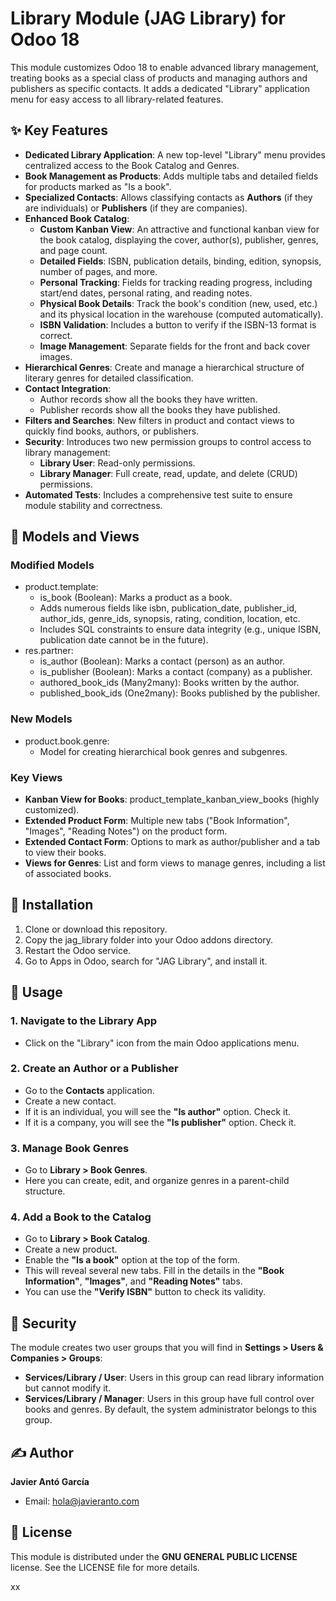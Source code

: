 # **Library Module (JAG Library) for Odoo 18**

This module customizes Odoo 18 to enable advanced library management, treating books as a special class of products and managing authors and publishers as specific contacts. It adds a dedicated "Library" application menu for easy access to all library-related features.

## **✨ Key Features**

* **Dedicated Library Application**: A new top-level "Library" menu provides centralized access to the Book Catalog and Genres.
* **Book Management as Products**: Adds multiple tabs and detailed fields for products marked as "Is a book".
* **Specialized Contacts**: Allows classifying contacts as **Authors** (if they are individuals) or **Publishers** (if they are companies).
* **Enhanced Book Catalog**:
  * **Custom Kanban View**: An attractive and functional kanban view for the book catalog, displaying the cover, author(s), publisher, genres, and page count.
  * **Detailed Fields**: ISBN, publication details, binding, edition, synopsis, number of pages, and more.
  * **Personal Tracking**: Fields for tracking reading progress, including start/end dates, personal rating, and reading notes.
  * **Physical Book Details**: Track the book's condition (new, used, etc.) and its physical location in the warehouse (computed automatically).
  * **ISBN Validation**: Includes a button to verify if the ISBN-13 format is correct.
  * **Image Management**: Separate fields for the front and back cover images.
* **Hierarchical Genres**: Create and manage a hierarchical structure of literary genres for detailed classification.
* **Contact Integration**:
  * Author records show all the books they have written.
  * Publisher records show all the books they have published.
* **Filters and Searches**: New filters in product and contact views to quickly find books, authors, or publishers.
* **Security**: Introduces two new permission groups to control access to library management:
  * **Library User**: Read-only permissions.
  * **Library Manager**: Full create, read, update, and delete (CRUD) permissions.
* **Automated Tests**: Includes a comprehensive test suite to ensure module stability and correctness.

## **🔧 Models and Views**

### **Modified Models**

* product.template:
  * is\_book (Boolean): Marks a product as a book.
  * Adds numerous fields like isbn, publication\_date, publisher\_id, author\_ids, genre\_ids, synopsis, rating, condition, location, etc.
  * Includes SQL constraints to ensure data integrity (e.g., unique ISBN, publication date cannot be in the future).
* res.partner:
  * is\_author (Boolean): Marks a contact (person) as an author.
  * is\_publisher (Boolean): Marks a contact (company) as a publisher.
  * authored\_book\_ids (Many2many): Books written by the author.
  * published\_book\_ids (One2many): Books published by the publisher.

### **New Models**

* product.book.genre:
  * Model for creating hierarchical book genres and subgenres.

### **Key Views**

* **Kanban View for Books**: product\_template\_kanban\_view\_books (highly customized).
* **Extended Product Form**: Multiple new tabs ("Book Information", "Images", "Reading Notes") on the product form.
* **Extended Contact Form**: Options to mark as author/publisher and a tab to view their books.
* **Views for Genres**: List and form views to manage genres, including a list of associated books.

## **🚀 Installation**

1. Clone or download this repository.
2. Copy the jag\_library folder into your Odoo addons directory.
3. Restart the Odoo service.
4. Go to Apps in Odoo, search for "JAG Library", and install it.

## **📖 Usage**

### **1\. Navigate to the Library App**

* Click on the "Library" icon from the main Odoo applications menu.

### **2\. Create an Author or a Publisher**

* Go to the **Contacts** application.
* Create a new contact.
* If it is an individual, you will see the **"Is author"** option. Check it.
* If it is a company, you will see the **"Is publisher"** option. Check it.

### **3\. Manage Book Genres**

* Go to **Library \> Book Genres**.
* Here you can create, edit, and organize genres in a parent-child structure.

### **4\. Add a Book to the Catalog**

* Go to **Library \> Book Catalog**.
* Create a new product.
* Enable the **"Is a book"** option at the top of the form.
* This will reveal several new tabs. Fill in the details in the **"Book Information"**, **"Images"**, and **"Reading Notes"** tabs.
* You can use the **"Verify ISBN"** button to check its validity.

## **🔐 Security**

The module creates two user groups that you will find in **Settings \> Users & Companies \> Groups**:

* **Services/Library / User**: Users in this group can read library information but cannot modify it.
* **Services/Library / Manager**: Users in this group have full control over books and genres. By default, the system administrator belongs to this group.

## **✍️ Author**

**Javier Antó García**

* Email: [hola@javieranto.com](mailto:hola@javieranto.com)

## **📄 License**

This module is distributed under the **GNU GENERAL PUBLIC LICENSE** license. See the LICENSE file for more details.

xx
